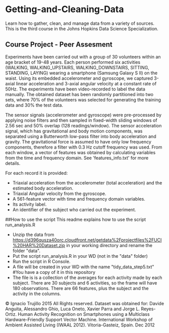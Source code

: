 # Getting-and-Cleaning-Data
Learn how to gather, clean, and manage data from a variety of sources. This is the third course in the Johns Hopkins Data Science Specialization.

## Course Project - Peer Assesment

Experiments have been carried out with a group of 30 volunteers within an age bracket of 19-48 years. Each person performed six activities (WALKING, WALKING_UPSTAIRS, WALKING_DOWNSTAIRS, SITTING, STANDING, LAYING) wearing a smartphone (Samsung Galaxy S II) on the waist. Using its embedded accelerometer and gyroscope, we captured 3-axial linear acceleration and 3-axial angular velocity at a constant rate of 50Hz. The experiments have been video-recorded to label the data manually. The obtained dataset has been randomly partitioned into two sets, where 70% of the volunteers was selected for generating the training data and 30% the test data. 

The sensor signals (accelerometer and gyroscope) were pre-processed by applying noise filters and then sampled in fixed-width sliding windows of 2.56 sec and 50% overlap (128 readings/window). The sensor acceleration signal, which has gravitational and body motion components, was separated using a Butterworth low-pass filter into body acceleration and gravity. The gravitational force is assumed to have only low frequency components, therefore a filter with 0.3 Hz cutoff frequency was used. From each window, a vector of features was obtained by calculating variables from the time and frequency domain. See 'features_info.txt' for more details. 

For each record it is provided:
- Triaxial acceleration from the accelerometer (total acceleration) and the estimated body acceleration.
- Triaxial Angular velocity from the gyroscope. 
- A 561-feature vector with time and frequency domain variables. 
- Its activity label. 
- An identifier of the subject who carried out the experiment.

##How to use the script
This readme explains how to use the script run_analysis.R
* Unzip the data from https://d396qusza40orc.cloudfront.net/getdata%2Fprojectfiles%2FUCI%20HAR%20Dataset.zip in your working directory and rename the folder "data".
* Put the script run_analysis.R in your WD (not in the "data" folder)
* Run the script in R Console. 
* A file will be created in your WD with the name "tidy_data_step5.txt" #You have a copy of it in this repository
* The file is is a collection of the averages for each activity made by each subject. There are 30 subjects and 6 activities, so the frame will have 180 observations. There are 66 features, plus the subject and the activity in the columns.

© Ignacio Trujillo 2015 All Rights reserved.
Dataset was obtained for: Davide Anguita, Alessandro Ghio, Luca Oneto, Xavier Parra and Jorge L. Reyes-Ortiz. Human Activity Recognition on Smartphones using a Multiclass Hardware-Friendly Support Vector Machine. International Workshop of Ambient Assisted Living (IWAAL 2012). Vitoria-Gasteiz, Spain. Dec 2012
